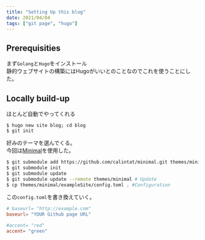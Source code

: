 ```yaml
---
title: "Setting Up this blog"
date: 2021/04/04
tags: ["git page", "hugo"]
---
```


## Prerequisities  
まず`Golang`と`Hugo`をインストール  
静的ウェブサイトの構築にはHugoがいいとのことなのでこれを使うことにした。  

## Locally build-up
ほとんど自動でやってくれる  
```shell
$ hugo new site blog; cd blog
$ git init

```

好みのテーマを選んでくる。  
今回は[Minimal](https://themes.gohugo.io/minimal/)を使用した。

```bash
$ git submodule add https://github.com/calintat/minimal.git themes/minimal
$ git submodule init
$ git submodule update
$ git submodule update --remote themes/minimal # Update
$ cp themes/minimal/exampleSite/config.toml . #Configuration  
```
この`config.toml`を書き換えていく。

```toml
# baseurl= "http://example.com"
baseurl= "YOUR Github page URL"

#accent= "red"
accent= "green"
```
